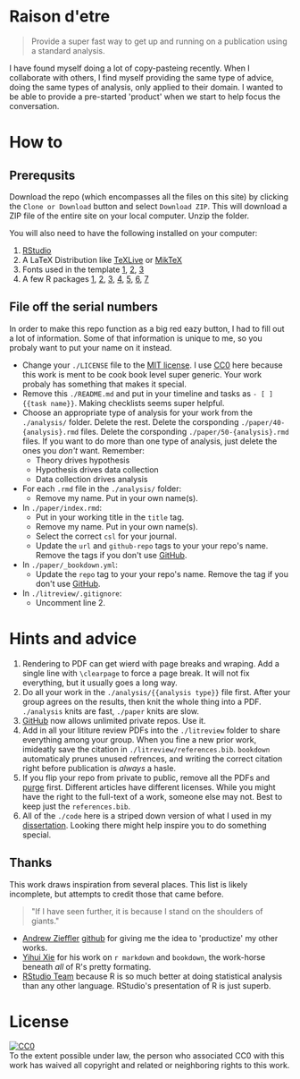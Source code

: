 # Raison d'etre

> Provide a super fast way to get up and running on a publication using a standard analysis.

I have found myself doing a lot of copy-pasteing recently.
When I collaborate with others, I find myself providing the same type of advice, doing the same types of analysis, only applied to their domain.
I wanted to be able to provide a pre-started 'product' when we start to help focus the conversation.

# How to

## Prerequsits

Download the repo (which encompasses all the files on this site) by clicking the `Clone or Download` button and select `Download ZIP`.
This will download a ZIP file of the entire site on your local computer.
Unzip the folder.

You will also need to have the following installed on your computer:

1. [RStudio][rstudio]
2. A LaTeX Distribution like [TeXLive](https://www.tug.org/texlive) or [MikTeX](https://miktex.org)
3. Fonts used in the template
   [1](https://github.com/georgd/EB-Garamond),
   [2](https://github.com/adobe-fonts/source-code-pro),
   [3](http://www.latofonts.com/lato-free-fonts)
4. A few R packages
   [1](https://CRAN.R-project.org/package=bookdown),
   [2](https://CRAN.R-project.org/package=devtools),
   [3](https://CRAN.R-project.org/package=dplyr),
   [4](https://CRAN.R-project.org/package=ggplot2),
   [5](https://CRAN.R-project.org/package=kableExtra),
   [6](https://CRAN.R-project.org/package=knitr),
   [7](https://CRAN.R-project.org/package=readr)

## File off the serial numbers

In order to make this repo function as a big red eazy button, I had to fill out a lot of information.
Some of that information is unique to me, so you probaly want to put your name on it instead.

* Change your `./LICENSE` file to the [MIT license](https://choosealicense.com/licenses/mit/).
  I use [CC0](https://choosealicense.com/licenses/cc0) here because this work is ment to be cook book level super generic.
  Your work probaly has something that makes it special.
* Remove this `./README.md` and put in your timeline and tasks as `- [ ] {{task name}}`.
  Making checklists seems super helpful.
* Choose an appropriate type of analysis for your work from the `./analysis/` folder.
  Delete the rest.
  Delete the corsponding `./paper/40-{analysis}.rmd` files.
  Delete the corsponding `./paper/50-{analysis}.rmd` files.
  If you want to do more than one type of analysis, just delete the ones you _don't_ want.
  Remember:
  * Theory drives hypothesis
  * Hypothesis drives data collection
  * Data collection drives analysis
* For each `.rmd` file in the `./analysis/` folder:
  * Remove my name.
    Put in your own name(s).
* In `./paper/index.rmd`:
  * Put in your working title in the `title` tag.
  * Remove my name.
    Put in your own name(s).
  * Select the correct `csl` for your journal.
  * Update the `url` and `github-repo` tags to your your repo's name.
    Remove the tags if you don't use [GitHub][github].
* In `./paper/_bookdown.yml`:
  * Update the `repo` tag to your your repo's name.
    Remove the tag if you don't use [GitHub][github].
* In `./litreview/.gitignore`:
  * Uncomment line 2.

# Hints and advice

1. Rendering to PDF can get wierd with page breaks and wraping.
   Add a single line with `\clearpage` to force a page break.
   It will not fix everything, but it usually goes a long way.
2. Do all your work in the `./analysis/{{analysis type}}` file first.
   After your group agrees on the results, then knit the whole thing into a PDF.
   `./analysis` knits are fast, `./paper` knits are slow.
3. [GitHub][github] now allows unlimited private repos.
   Use it.
4. Add in all your lititure review PDFs into the `./litreview` folder to share everything among your group.
   When you fine a new prior work, imideatly save the citation in `./litreview/references.bib`.
   `bookdown` automaticaly prunes unused refrences, and writing the correct citation right before publication is _always_ a hasle.
5. If you flip your repo from private to public, remove all the PDFs and [purge](https://help.github.com/articles/removing-sensitive-data-from-a-repository/) first.
   Different articles have different licenses.
   While you might have the right to the full-text of a work, someone else may not.
   Best to keep just the `references.bib`.
6. All of the `./code` here is a striped down version of what I used in my [dissertation](https://github.com/markanewman/AlgorithmicallyAssistedWriting).
   Looking there might help inspire you to do something special.

## Thanks

This work draws inspiration from several places.
This list is likely incomplete, but attempts to credit those that came before.

> "If I have seen further, it is because I stand on the shoulders of giants."

* [Andrew Zieffler](https://ccaps.umn.edu/andrew-zieffler) [github](https://github.com/zief0002/predissertation-paper) for giving me the idea to 'productize' my other works.
* [Yihui Xie](https://bookdown.org/yihui/bookdown/) for his work on `r markdown` and `bookdown`, the work-horse beneath _all_ of R's pretty formating.
* [RStudio Team][rstudio] because R is so much better at doing statistical analysis than any other language.
  RStudio's presentation of R is just superb.
   
# License

<p xmlns:dct="http://purl.org/dc/terms/">
  <a rel="license"
     href="http://creativecommons.org/publicdomain/zero/1.0/">
    <img src="http://i.creativecommons.org/p/zero/1.0/88x31.png" style="border-style: none;" alt="CC0" />
  </a>
  <br />
  To the extent possible under law,
  <span rel="dct:publisher" resource="[_:publisher]">the person who associated CC0</span>
  with this work has waived all copyright and related or neighboring
  rights to this work.
</p>

[github]: https://github.com
[rstudio]: https://www.rstudio.com